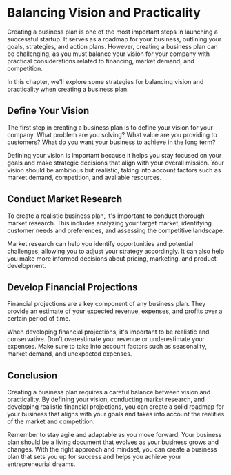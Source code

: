 Balancing Vision and Practicality
======================================================================

Creating a business plan is one of the most important steps in launching a successful startup. It serves as a roadmap for your business, outlining your goals, strategies, and action plans. However, creating a business plan can be challenging, as you must balance your vision for your company with practical considerations related to financing, market demand, and competition.

In this chapter, we'll explore some strategies for balancing vision and practicality when creating a business plan.

Define Your Vision
------------------

The first step in creating a business plan is to define your vision for your company. What problem are you solving? What value are you providing to customers? What do you want your business to achieve in the long term?

Defining your vision is important because it helps you stay focused on your goals and make strategic decisions that align with your overall mission. Your vision should be ambitious but realistic, taking into account factors such as market demand, competition, and available resources.

Conduct Market Research
-----------------------

To create a realistic business plan, it's important to conduct thorough market research. This includes analyzing your target market, identifying customer needs and preferences, and assessing the competitive landscape.

Market research can help you identify opportunities and potential challenges, allowing you to adjust your strategy accordingly. It can also help you make more informed decisions about pricing, marketing, and product development.

Develop Financial Projections
-----------------------------

Financial projections are a key component of any business plan. They provide an estimate of your expected revenue, expenses, and profits over a certain period of time.

When developing financial projections, it's important to be realistic and conservative. Don't overestimate your revenue or underestimate your expenses. Make sure to take into account factors such as seasonality, market demand, and unexpected expenses.

Conclusion
----------

Creating a business plan requires a careful balance between vision and practicality. By defining your vision, conducting market research, and developing realistic financial projections, you can create a solid roadmap for your business that aligns with your goals and takes into account the realities of the market and competition.

Remember to stay agile and adaptable as you move forward. Your business plan should be a living document that evolves as your business grows and changes. With the right approach and mindset, you can create a business plan that sets you up for success and helps you achieve your entrepreneurial dreams.
